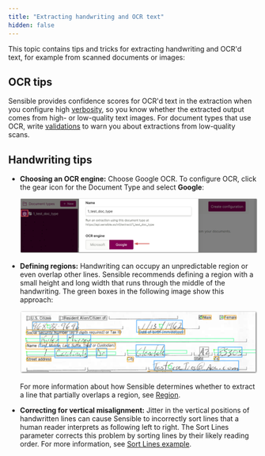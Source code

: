 ```yaml
---
title: "Extracting handwriting and OCR text"
hidden: false
---
```


This topic contains tips and tricks for extracting handwriting and OCR'd text, for example from scanned documents or images:

OCR tips
---

Sensible provides confidence scores for OCR'd text in the extraction when you configure high [verbosity](doc:verbosity), so you know whether the extracted output comes from high- or low-quality text images. For document types  that use OCR, write [validations](doc:validate-extractions) to warn you about extractions from low-quality scans.




Handwriting tips
---



- **Choosing an OCR engine:** Choose Google OCR. To configure OCR, click the gear icon for the Document Type and select **Google**: 

  ![Click to enlarge](https://raw.githubusercontent.com/sensible-hq/sensible-docs/main/readme-sync/assets/v0/images/final/merge_lines_ocr_1.png)

  

- **Defining regions:** Handwriting can occupy an unpredictable region or even overlap other lines. Sensible recommends defining a region with a small height and long width that runs through the middle of the handwriting. The green boxes in the following image show this approach: 

  ![Click to enlarge](https://raw.githubusercontent.com/sensible-hq/sensible-docs/main/readme-sync/assets/v0/images/final/handwriting_1.png) 

  For more information about how Sensible determines whether to extract a line that partially overlaps a region, see [Region](doc:region).

- **Correcting for vertical misalignment:** Jitter in the vertical positions of handwritten lines can cause Sensible to incorrectly sort lines that a human reader interprets as following left to right. The Sort Lines parameter corrects this problem by sorting lines by their likely reading order. For more information, see [Sort Lines example](doc:method#sort-line-example).







